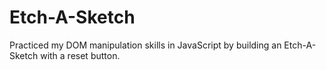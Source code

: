 # Etch-A-Sketch

Practiced my DOM manipulation skills in JavaScript by building an Etch-A-Sketch with a reset button.
